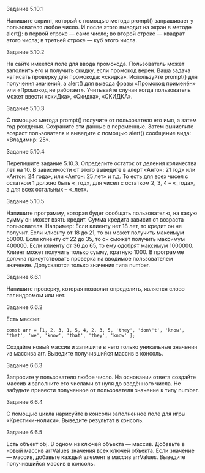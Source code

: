 Задание 5.10.1


Напишите скрипт, который с помощью метода prompt() запрашивает у пользователя любое число. И после этого выводит на экран в методе alert():
в первой строке — само число;
во второй строке — квадрат этого числа;
в третьей строке — куб этого числа.

Задание 5.10.2


На сайте имеется поле для ввода промокода. Пользователь может заполнить его и получить скидку, если промокод верен.
Ваша задача написать проверку для промокода: «скидка». Используйте prompt() для получения значений, а alert() для вывода фразы «Промокод применён» или «Промокод не работает». Учитывайте случаи когда пользователь может ввести «скиДка», «Скидка», «СКИДКА».

Задание 5.10.3


С помощью метода prompt() получите от пользователя его имя, а затем год рождения.
Сохраните эти данные в переменные.
Затем вычислите возраст пользователя и выведите с помощью alert() сообщение вида: «Владимир: 25».

Задание 5.10.4


Перепишите задание 5.10.3.
Определите остаток от деления количества лет на 10. В зависимости от этого выведите в алерт «Антон: 21 год» или «Антон: 24 года», или «Антон: 25 лет» и т.д. То есть для всех чисел с остатком 1 должно быть «_год», для чисел с остатком 2, 3, 4 – «_года», а для всех остальных – «_лет».

Задание 5.10.5


Напишите программу, которая будет сообщать пользователю, на какую сумму он может взять кредит. Сумма кредита зависит от возраста пользователя.
Например:
Если клиенту нет 18 лет, то кредит он не получит.
Если клиенту от 18 до 21, то он может получить максимум 50000.
Если клиенту от 22 до 35, то он сможет получить максимум 400000.
Если клиенту от 36 до 65, то ему одобрят максимум 1000000.
Клиент может получить только сумму, кратную 1000.
В программе должна присутствовать проверка на вводимое пользователем значение. Допускаются только значения типа number.

Задание 6.6.1


Напишите проверку, которая позволит определить, является слово палиндромом или нет.

Задание 6.6.2


Есть массив:

    const arr = [1, 2, 3, 1, 5, 4, 2, 3, 5, 'they', 'don\'t', 'know', 'that', 'we', 'know', 'that', 'they', 'know' ]; 
Создайте новый массив и запишите в него только уникальные значения из массива arr. Выведите получившийся массив в консоль.

Задание 6.6.3


Запросите у пользователя любое число. На основании ответа создайте массив и заполните его числами от нуля до введённого числа. Не забудьте привести полученное от пользователя значение к типу number.

Задание 6.6.4


С помощью цикла нарисуйте в консоли заполненное поле для игры «Крестики-нолики». Выведите результат в консоль.

Задание 6.6.5


Есть объект obj. В одном из ключей объекта — массив. Добавьте в новый массив arrValues значения всех ключей объекта. Если значение — массив, добавьте каждый элемент в массив arrValues.
Выведите получившийся массив в консоль.
